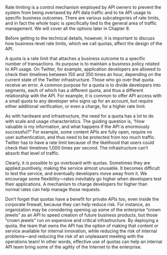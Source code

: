 Rate limiting is a control mechanism employed by API owners to prevent the system from being overtaxed by API data traffic and to tie API usage to specific business outcomes. There are various subcategories of rate limits, and in fact the whole topic is specifically tied to the general area of traffic management. We will cover all the options later in Chapter 8. 

Before getting to the technical details, however, it is important to discuss how business-level rate limits, which we call quotas, affect the design of the API. 

A quota is a rate limit that attaches a business outcome to a specific number of transactions. Its purpose is to maintain a business policy related to API usage. On Twitter, for example, application developers are allowed to check their timelines between 150 and 350 times an hour, depending on the current state of the Twitter infrastructure. Those who go over that quota receive an error. A common purpose for a quota is to divide developers into segments, each of which has a different quota, and thus a different relationship with the API. For example, it is common to offer API access with a small quota to any developer who signs up for an account, but require either additional verification, or even a charge, for a higher rate limit. 

As with hardware and infrastructure, the need for a quota has a lot to do with scale and usage characteristics. The guiding question is, “How valuable is my information, and what happens if the API is enormously successful?” For example, some content APIs are fully open, require no user authentication, and thus need to be protected from too much traffic. Twitter has to have a rate limit because of the likelihood that users could check their timelines 1,000 times per second. The infrastructure can’t absorb that level of traffic. 

Clearly, it is possible to go overboard with quotas. Sometimes they are applied punitively, making the service almost unusable. It becomes difficult to test the service, and eventually developers move away from it. We encourage some flexibility—rates inevitably go higher when developers test their applications. A mechanism to charge developers for higher than normal rates can help manage those requests. 

Don’t forget that quotas have a benefit for private APIs too, even inside the corporate firewall, because they can help reduce risk. For instance, an organization may be considering opening up some of the enterprise “crown jewels” as an API to speed creation of future business products, but those “crown jewels” run on expensive and critical infrastructure. By deploying a quota, the team that owns the API has the option of making that content or service available for internal innovation, while reducing the risk of internal problems—and reducing the risk of an unpleasant meeting with the operations team! In other words, effective use of quotas can help an internal API team bring some of the agility of the Internet to the enterprise.
